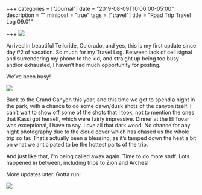 +++
categories = ["Journal"]
date = "2019-08-09T10:00:00-05:00"
description = ""
minipost = "true"
tags = ["travel"]
title = "Road Trip Travel Log 09.01"

+++
![](https://res.cloudinary.com/tobyblog/image/upload/a_0/v1565366894/img/FB465A3F-24CB-4DBA-83F1-3BEFBD3C3FEE_l5z2mj.jpg)

Arrived in beautiful Telluride, Colorado, and yes, this is my first update since day #2 of vacation. So much for my Travel Log. Between lack of cell signal and surrendering my phone to the kid, and straight up being too busy and/or exhausted, I haven’t had much opportunity for posting. 

We’ve been busy!

![](https://res.cloudinary.com/tobyblog/image/upload/a_0/v1565367158/img/C369AE06-8357-4869-915A-186467331403_h7mulf.jpg)

Back to the Grand Canyon this year, and this time we got to spend a night in the park, with a chance to do some dawn/dusk shots of the canyon itself. I can’t wait to show off some of the shots that I took, not to mention the ones that Kassi got herself, which were fairly impressive. Dinner at the El Tovar was exceptional, I have to say. Love all that dark wood. No chance for any night photography due to the cloud cover which has chased us the whole trip so far. That’s actually been a blessing, as it’s tamped down the heat a bit on what we anticipated to be the hottest parts of the trip.

And just like that, I’m being called away again. Time to do more stuff. Lots happened in between, including trips to Zion and Arches!

More updates later. Gotta run!

![](https://res.cloudinary.com/tobyblog/image/upload/a_0/v1565367804/img/7BC72DD6-1D4F-47E4-9AE4-0FE03B0E05FF_jpasnc.jpg)